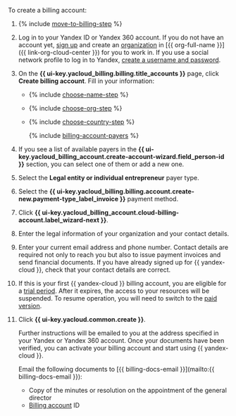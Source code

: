 To create a billing account:

1. {% include [move-to-billing-step](../../billing/_includes/move-to-billing-step.md) %}

1. Log in to your Yandex ID or Yandex 360 account. If you do not have an account yet, [sign up](https://yandex.ru/support/id/authorization/registration.html) and create an [organization](../../organization/quickstart.md) in [{{ org-full-name }}]({{ link-org-cloud-center }}) for you to work in. If you use a social network profile to log in to Yandex, [create a username and password](https://passport.yandex.com/passport?mode=postregistration&create_login=1).

1. On the **{{ ui-key.yacloud_billing.billing.title_accounts }}** page, click **Create billing account**. Fill in your information:

   * {% include [choose-name-step](../../billing/_includes/choose-name-step.md) %}
   * {% include [choose-org-step](../../billing/_includes/choose-org-step.md) %}
   * {% include [choose-country-step](../../billing/_includes/choose-country-step.md) %}

     {% include [billing-account-payers](../../billing/_includes/billing-account-payers.md) %}

1. If you see a list of available payers in the **{{ ui-key.yacloud_billing_account.create-account-wizard.field_person-id }}** section, you can select one of them or add a new one.

1. Select the **Legal entity or individual entrepreneur** payer type.

1. Select the **{{ ui-key.yacloud_billing.billing.account.create-new.payment-type_label_invoice }}** payment method.

1. Click **{{ ui-key.yacloud_billing_account.cloud-billing-account.label_wizard-next }}**.


1. Enter the legal information of your organization and your contact details.

1. Enter your current email address and phone number. Contact details are required not only to reach you but also to issue payment invoices and send financial documents. If you have already signed up for {{ yandex-cloud }}, check that your contact details are correct.


1. If this is your first {{ yandex-cloud }} billing account, you are eligible for a [trial period](../../billing/concepts/trial-period.md). After it expires, the access to your resources will be suspended. To resume operation, you will need to switch to the [paid version](../../billing/operations/activate-commercial.md).

1. Click **{{ ui-key.yacloud.common.create }}**.


   Further instructions will be emailed to you at the address specified in your Yandex or Yandex 360 account. Once your documents have been verified, you can activate your billing account and start using {{ yandex-cloud }}.


   Email the following documents to [{{ billing-docs-email }}](mailto:{{ billing-docs-email }}):
   * Copy of the minutes or resolution on the appointment of the general director
   * [Billing account](../../billing/concepts/billing-account.md#billing-account-id) ID

